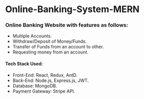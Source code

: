 # Online-Banking-System-MERN
### Online Banking Website with features as follows:
* Multiple Accounts.
* Withdraw/Deposit of Money/Funds.
* Transfer of Funds from an account to other.
* Requesting money from an account.

#### Tech Stack Used:
* Front-End: React, Redux, AntD.
* Back-End: Node.js, Express.js, JWT.
* Database: MongoDB.
* Payment Gateway: Stripe API.
